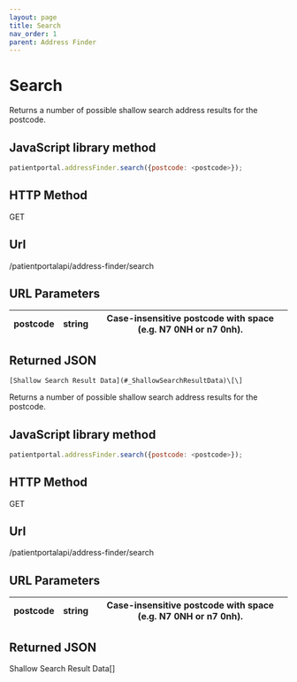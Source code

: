 ```yaml
---
layout: page
title: Search
nav_order: 1
parent: Address Finder
---
```


# Search

Returns a number of possible shallow search address results for the postcode.

## JavaScript library method

```javascript
patientportal.addressFinder.search({postcode: <postcode>});
```

## HTTP Method

GET

## ****Url****

/patientportalapi/address-finder/search

## URL Parameters

| postcode | string | Case-insensitive postcode with space (e.g. N7 0NH or n7 0nh). |
| --- | --- | --- |

## Returned JSON

```
[Shallow Search Result Data](#_ShallowSearchResultData)\[\]
```

Returns a number of possible shallow search address results for the postcode.

## JavaScript library method

```javascript
patientportal.addressFinder.search({postcode: <postcode>});
```

## HTTP Method

GET

## ****Url****

/patientportalapi/address-finder/search

## URL Parameters

| postcode | string | Case-insensitive postcode with space (e.g. N7 0NH or n7 0nh). |
| --- | --- | --- |

## Returned JSON

Shallow Search Result Data\[\]
